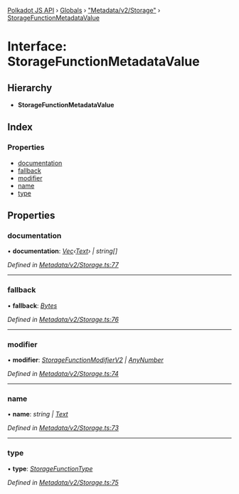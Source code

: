 [Polkadot JS API](../README.md) › [Globals](../globals.md) › ["Metadata/v2/Storage"](../modules/_metadata_v2_storage_.md) › [StorageFunctionMetadataValue](_metadata_v2_storage_.storagefunctionmetadatavalue.md)

# Interface: StorageFunctionMetadataValue

## Hierarchy

* **StorageFunctionMetadataValue**

## Index

### Properties

* [documentation](_metadata_v2_storage_.storagefunctionmetadatavalue.md#documentation)
* [fallback](_metadata_v2_storage_.storagefunctionmetadatavalue.md#fallback)
* [modifier](_metadata_v2_storage_.storagefunctionmetadatavalue.md#modifier)
* [name](_metadata_v2_storage_.storagefunctionmetadatavalue.md#name)
* [type](_metadata_v2_storage_.storagefunctionmetadatavalue.md#type)

## Properties

###  documentation

• **documentation**: *[Vec](../classes/_codec_vec_.vec.md)‹[Text](../classes/_primitive_text_.text.md)› | string[]*

*Defined in [Metadata/v2/Storage.ts:77](https://github.com/polkadot-js/api/blob/5b5d0a3fb8/packages/types/src/Metadata/v2/Storage.ts#L77)*

___

###  fallback

• **fallback**: *[Bytes](../classes/_primitive_bytes_.bytes.md)*

*Defined in [Metadata/v2/Storage.ts:76](https://github.com/polkadot-js/api/blob/5b5d0a3fb8/packages/types/src/Metadata/v2/Storage.ts#L76)*

___

###  modifier

• **modifier**: *[StorageFunctionModifierV2](_interfaces_metadata_types_.storagefunctionmodifierv2.md) | [AnyNumber](../modules/_types_.md#anynumber)*

*Defined in [Metadata/v2/Storage.ts:74](https://github.com/polkadot-js/api/blob/5b5d0a3fb8/packages/types/src/Metadata/v2/Storage.ts#L74)*

___

###  name

• **name**: *string | [Text](../classes/_primitive_text_.text.md)*

*Defined in [Metadata/v2/Storage.ts:73](https://github.com/polkadot-js/api/blob/5b5d0a3fb8/packages/types/src/Metadata/v2/Storage.ts#L73)*

___

###  type

• **type**: *[StorageFunctionType](../classes/_metadata_v2_storage_.storagefunctiontype.md)*

*Defined in [Metadata/v2/Storage.ts:75](https://github.com/polkadot-js/api/blob/5b5d0a3fb8/packages/types/src/Metadata/v2/Storage.ts#L75)*
